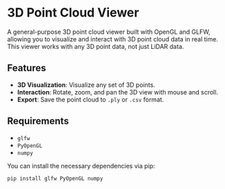 # 3D Point Cloud Viewer

A general-purpose 3D point cloud viewer built with OpenGL and GLFW, allowing you to visualize and interact with 3D point cloud data in real time. This viewer works with any 3D point data, not just LiDAR data.

## Features
- **3D Visualization**: Visualize any set of 3D points.
- **Interaction**: Rotate, zoom, and pan the 3D view with mouse and scroll.
- **Export**: Save the point cloud to `.ply` or `.csv` format.

## Requirements
- `glfw`
- `PyOpenGL`
- `numpy`

You can install the necessary dependencies via pip:

```bash
pip install glfw PyOpenGL numpy
```

